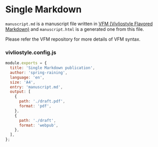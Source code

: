 # Single Markdown

`manuscript.md` is a manuscript file written in [VFM (Vivliostyle Flavored Markdown)](https://github.com/vivliostyle/vfm) and `manuscript.html` is a generated one from this file.

Please refer the VFM repository for more details of VFM syntax.

### vivliostyle.config.js

```js
module.exports = {
  title: 'Single Markdown publication',
  author: 'spring-raining',
  language: 'en',
  size: 'A4',
  entry: 'manuscript.md',
  output: [
    {
      path: './draft.pdf',
      format: 'pdf',
    },
    {
      path: './draft',
      format: 'webpub',
    },
  ],
};
```

